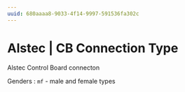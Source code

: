 ```yaml
---
uuid: 680aaaa8-9033-4f14-9997-591536fa302c
---
```

# Alstec | CB Connection Type

Alstec Control Board connecton

Genders
: `mf` - male and female types
